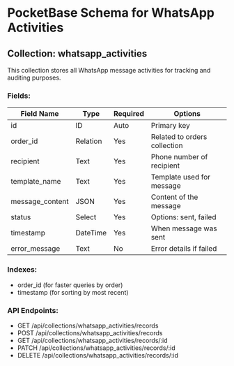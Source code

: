 # PocketBase Schema for WhatsApp Activities

## Collection: whatsapp_activities

This collection stores all WhatsApp message activities for tracking and auditing purposes.

### Fields:

| Field Name      | Type     | Required | Options                      |
|----------------|----------|----------|------------------------------|
| id             | ID       | Auto     | Primary key                  |
| order_id       | Relation | Yes      | Related to orders collection |
| recipient      | Text     | Yes      | Phone number of recipient    |
| template_name  | Text     | Yes      | Template used for message    |
| message_content| JSON     | Yes      | Content of the message       |
| status         | Select   | Yes      | Options: sent, failed        |
| timestamp      | DateTime | Yes      | When message was sent        |
| error_message  | Text     | No       | Error details if failed      |

### Indexes:
- order_id (for faster queries by order)
- timestamp (for sorting by most recent)

### API Endpoints:
- GET /api/collections/whatsapp_activities/records
- POST /api/collections/whatsapp_activities/records
- GET /api/collections/whatsapp_activities/records/:id
- PATCH /api/collections/whatsapp_activities/records/:id
- DELETE /api/collections/whatsapp_activities/records/:id
